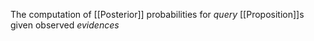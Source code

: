 The computation of [[Posterior]] probabilities for *query* [[Proposition]]s given observed *evidences*